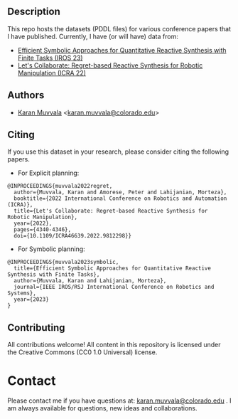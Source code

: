 ## Description

This repo hosts the datasets (PDDL files) for various conference papers that I have published. Currently, I have (or will have) data from:

- [Efficient Symbolic Approaches for Quantitative Reactive Synthesis with Finite Tasks (IROS 23)](https://muvvalakaran.github.io/publication/iros23_symbolic/)
- [Let's Collaborate: Regret-based Reactive Synthesis for Robotic Manipulation (ICRA 22)](https://muvvalakaran.github.io/publication/icra_22_regret/)


## Authors

* [Karan Muvvala](https://muvvalakaran.github.io/) <[karan.muvvala@colorado.edu](mailto:karan.muvvala@colorado.edu)>


## Citing

If you use this dataset in your research, please consider citing the following papers.

- For Explicit planning:
```
@INPROCEEDINGS{muvvala2022regret,
  author={Muvvala, Karan and Amorese, Peter and Lahijanian, Morteza},
  booktitle={2022 International Conference on Robotics and Automation (ICRA)}, 
  title={Let's Collaborate: Regret-based Reactive Synthesis for Robotic Manipulation}, 
  year={2022},
  pages={4340-4346},
  doi={10.1109/ICRA46639.2022.9812298}}
```
- For Symbolic planning:
```
@INPROCEEDINGS{muvvala2023symbolic,
  title={Efficient Symbolic Approaches for Quantitative Reactive Synthesis with Finite Tasks},
  author={Muvvala, Karan and Lahijanian, Morteza},
  journal={IEEE IROS/RSJ International Conference on Robotics and Systems},
  year={2023}
}
```

## Contributing
All contributions welcome! All content in this repository is licensed under the Creative Commons (CC0 1.0 Universal) license.

# Contact

Please contact me if you have questions at: karan.muvvala@colorado.edu . I am always available for questions, new ideas and collaborations.